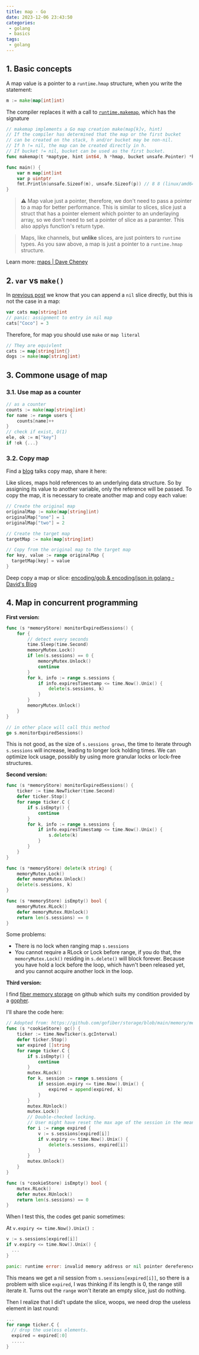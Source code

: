 ```yaml
---
title: map - Go
date: 2023-12-06 23:43:50
categories:
 - golang
 - basics
tags:
 - golang
---
```


## 1. Basic concepts

A map value is a pointer to a `runtime.hmap` structure, when you write the statement:

```go
m := make(map[int]int)
```

The compiler replaces it with a call to [`runtime.makemap`](https://golang.org/src/runtime/hashmap.go#L222), which has the signature

```go
// makemap implements a Go map creation make(map[k]v, hint)
// If the compiler has determined that the map or the first bucket
// can be created on the stack, h and/or bucket may be non-nil.
// If h != nil, the map can be created directly in h.
// If bucket != nil, bucket can be used as the first bucket.
func makemap(t *maptype, hint int64, h *hmap, bucket unsafe.Pointer) *hmap
```

```go
func main() {
	var m map[int]int
	var p uintptr
	fmt.Println(unsafe.Sizeof(m), unsafe.Sizeof(p)) // 8 8 (linux/amd64)
}
```

> ⚠️ Map value just a pointer, therefore, we don't need to pass a pointer to a map for better performance. This is similar to slices, slice just a struct that has a pointer element which pointer to an underlaying array, so we don't need to set a pointer of slice as a paramter. This also applys function's return type. 

> Maps, like channels, but **unlike** slices, are just pointers to `runtime` types. As you saw above, a map is just a pointer to a `runtime.hmap` structure.  

Learn more: [maps | Dave Cheney](https://dave.cheney.net/tag/maps)

## 2. `var` vs `make()`

In [previous post](https://davidzhu.xyz/post/golang/basics/003-array-slice/) we know that you can append a `nil` slice directly, but this is not the case in a map:

```go
var cats map[string]int
// panic: assignment to entry in nil map
cats["Coco"] = 3
```

Therefore, for map you should use `make` or `map literal`

```go
// They are equivlent
cats := map[string]int{}
dogs := make(map[string]int)
```

## 3. Commone usage of map

### 3.1. Use map as a counter

```go
// as a counter
counts := make(map[string]int)
for name := range users {
	counts[name]++
}
// check if exist, O(1)
ele, ok := m["key"]
if !ok {...}
```

### 3.2. Copy map

Find a [blog](https://web.archive.org/web/20171006194258/https://stackoverflow.com/documentation/go/732/maps/9834/copy-a-map#t=20171006194258443316) talks copy map, share it here:

Like slices, maps hold references to an underlying data structure. So by assigning its value to another variable, only the reference will be passed. To copy the map, it is necessary to create another map and copy each value:

```go
// Create the original map
originalMap := make(map[string]int)
originalMap["one"] = 1
originalMap["two"] = 2

// Create the target map
targetMap := make(map[string]int)

// Copy from the original map to the target map
for key, value := range originalMap {
  targetMap[key] = value
}
```

Deep copy a map or slice: [encoding/gob & encoding/json in golang - David's Blog](https://shaowenzhu.top/post/golang/basics/014-gob-json-encoding/#24-values-are-flattened)

## 4. Map in concurrent programming

**First version:**

```go
func (s *memoryStore) monitorExpiredSessions() {
	for {
    	// detect every seconds
		time.Sleep(time.Second)
		memoryMutex.Lock()
		if len(s.sessions) == 0 {
			memoryMutex.Unlock()
			continue
		}
		for k, info := range s.sessions {
			if info.expiresTimestamp <= time.Now().Unix() {
				delete(s.sessions, k)
			}
		}
		memoryMutex.Unlock()
	}
}

// in other place will call this method
go s.monitorExpiredSessions()
```

This is not good, as the size of `s.sessions grows`, the time to iterate through `s.sessions` will increase, leading to longer lock holding times. We can optimize lock usage, possibly by using more granular locks or lock-free structures.

**Second version:**

```go
func (s *memoryStore) monitorExpiredSessions() {
    ticker := time.NewTicker(time.Second)
    defer ticker.Stop()
	for range ticker.C {
		if s.isEmpty() {
			continue
		}
		for k, info := range s.sessions {
			if info.expiresTimestamp <= time.Now().Unix() {
				s.delete(k)
			}
		}
	}
}

func (s *memoryStore) delete(k string) {
	memoryMutex.Lock()
	defer memoryMutex.Unlock()
	delete(s.sessions, k)
}

func (s *memoryStore) isEmpty() bool {
	memoryMutex.RLock()
	defer memoryMutex.RUnlock()
	return len(s.sessions) == 0
}
```

Some problems:

- There is no lock when ranging map `s.sessions`
- You cannot require a RLock or Lock before range, if you do that, the `memoryMutex.Lock()` residing in `s.delete()` will block forever. Because you have hold a lock before the loop, which havn't been released yet, and you cannot acquire another lock in the loop.

**Third version:**

I find [fiber memory storage](https://github.com/gofiber/storage/blob/main/memory/memory.go) on github which suits my condition provided by a [gopher](https://www.reddit.com/r/golang/comments/169cy30/comment/jz18tzh/?utm_source=share&utm_medium=web2x&context=3). 

I'll share the code here:

```go
// Adopted from: https://github.com/gofiber/storage/blob/main/memory/memory.go
func (s *cookieStore) gc() {
	ticker := time.NewTicker(s.gcInterval)
	defer ticker.Stop()
	var expired []string
	for range ticker.C {
		if s.isEmpty() {
			continue
		}
		mutex.RLock()
		for k, session := range s.sessions {
			if session.expiry <= time.Now().Unix() {
				expired = append(expired, k)
			}
		}
		mutex.RUnlock()
		mutex.Lock()
		// Double-checked locking.
		// User might have reset the max age of the session in the meantime.
		for i := range expired {
			v := s.sessions[expired[i]]
			if v.expiry <= time.Now().Unix() {
				delete(s.sessions, expired[i])
			}
		}
		mutex.Unlock()
	}
}

func (s *cookieStore) isEmpty() bool {
	mutex.RLock()
	defer mutex.RUnlock()
	return len(s.sessions) == 0
}
```

When I test this, the codes get panic sometimes:

At `v.expiry <= time.Now().Unix() `:

```go
v := s.sessions[expired[i]]
if v.expiry <= time.Now().Unix() {
  ...
}
```

```go
panic: runtime error: invalid memory address or nil pointer dereference
```

This means we get a nil session from `s.sessions[expired[i]]`, so there is a problem with slice `expired`, I was thinking if its length is 0, the range still iterate it. Turns out the `range` won't iterate an empty slice, just do nothing. 

Then I realize that I did't update the slice, woops, we need drop the useless element in last round:

```go
...
for range ticker.C {
  // drop the useless elements.
  expired = expired[:0]
  .....
}
```
